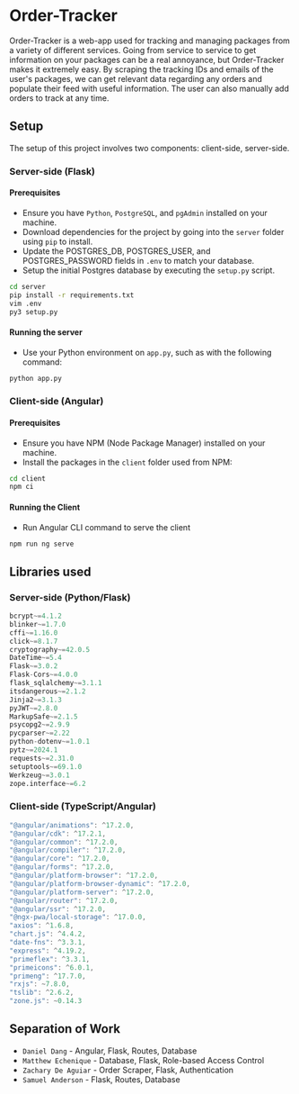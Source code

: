 # Order-Tracker

Order-Tracker is a web-app used for tracking and managing packages from a variety of different services. Going from service to service to get information on your packages can be a real annoyance, but Order-Tracker makes it extremely easy. By scraping the tracking IDs and emails of the user's packages, we can get relevant data regarding any orders and populate their feed with useful information. The user can also manually add orders to track at any time.

## Setup

The setup of this project involves two components: client-side, server-side.

### Server-side (Flask)

#### Prerequisites
- Ensure you have `Python`, `PostgreSQL`, and `pgAdmin` installed on your machine.
- Download dependencies for the project by going into the `server` folder using `pip` to install.
- Update the POSTGRES_DB, POSTGRES_USER, and POSTGRES_PASSWORD fields in `.env` to match your database.
- Setup the initial Postgres database by executing the `setup.py` script.
```bash
cd server
pip install -r requirements.txt
vim .env
py3 setup.py
```

#### Running the server
- Use your Python environment on `app.py`, such as with the following command: 
```bash
python app.py
```

### Client-side (Angular)

#### Prerequisites
- Ensure you have NPM (Node Package Manager) installed on your machine.
- Install the packages in the `client` folder used from NPM:
```bash
cd client
npm ci
```

#### Running the Client
- Run Angular CLI command to serve the client 
```bash
npm run ng serve
```

## Libraries used

### Server-side (Python/Flask) 
```py
bcrypt~=4.1.2
blinker~=1.7.0
cffi~=1.16.0
click~=8.1.7
cryptography~=42.0.5
DateTime~=5.4
Flask~=3.0.2
Flask-Cors~=4.0.0
flask_sqlalchemy~=3.1.1
itsdangerous~=2.1.2
Jinja2~=3.1.3
pyJWT~=2.8.0
MarkupSafe~=2.1.5
psycopg2~=2.9.9
pycparser~=2.22
python-dotenv~=1.0.1
pytz~=2024.1
requests~=2.31.0
setuptools~=69.1.0
Werkzeug~=3.0.1
zope.interface~=6.2
```
### Client-side (TypeScript/Angular)
```js
"@angular/animations": ^17.2.0,
"@angular/cdk": ^17.2.1,
"@angular/common": ^17.2.0,
"@angular/compiler": ^17.2.0,
"@angular/core": ^17.2.0,
"@angular/forms": ^17.2.0,
"@angular/platform-browser": ^17.2.0,
"@angular/platform-browser-dynamic": ^17.2.0,
"@angular/platform-server": ^17.2.0,
"@angular/router": ^17.2.0,
"@angular/ssr": ^17.2.0,
"@ngx-pwa/local-storage": ^17.0.0,
"axios": ^1.6.8,
"chart.js": ^4.4.2,
"date-fns": ^3.3.1,
"express": ^4.19.2,
"primeflex": ^3.3.1,
"primeicons": ^6.0.1,
"primeng": ^17.7.0,
"rxjs": ~7.8.0,
"tslib": ^2.6.2,
"zone.js": ~0.14.3
```

## Separation of Work
* `Daniel Dang` - Angular, Flask, Routes, Database
* `Matthew Echenique` - Database, Flask, Role-based Access Control
* `Zachary De Aguiar` - Order Scraper, Flask, Authentication
* `Samuel Anderson` - Flask, Routes, Database
